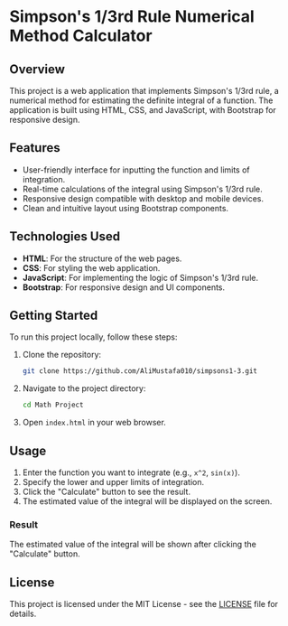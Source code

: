 # Simpson's 1/3rd Rule Numerical Method Calculator

## Overview

This project is a web application that implements Simpson's 1/3rd rule, a numerical method for estimating the definite integral of a function. The application is built using HTML, CSS, and JavaScript, with Bootstrap for responsive design.

## Features

- User-friendly interface for inputting the function and limits of integration.
- Real-time calculations of the integral using Simpson's 1/3rd rule.
- Responsive design compatible with desktop and mobile devices.
- Clean and intuitive layout using Bootstrap components.

## Technologies Used

- **HTML**: For the structure of the web pages.
- **CSS**: For styling the web application.
- **JavaScript**: For implementing the logic of Simpson's 1/3rd rule.
- **Bootstrap**: For responsive design and UI components.

## Getting Started

To run this project locally, follow these steps:

1. Clone the repository:
   ```bash
   git clone https://github.com/AliMustafa010/simpsons1-3.git
   ```

2. Navigate to the project directory:
   ```bash
   cd Math Project
   ```

3. Open `index.html` in your web browser.

## Usage

1. Enter the function you want to integrate (e.g., `x^2`, `sin(x)`).
2. Specify the lower and upper limits of integration.
3. Click the "Calculate" button to see the result.
4. The estimated value of the integral will be displayed on the screen.


### Result
The estimated value of the integral will be shown after clicking the "Calculate" button.

## License

This project is licensed under the MIT License - see the [LICENSE](LICENSE) file for details.

```
